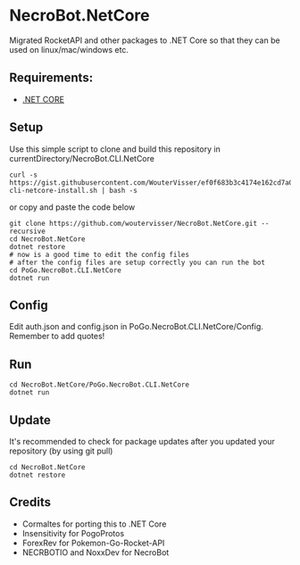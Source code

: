 # NecroBot.NetCore

Migrated RocketAPI and other packages to .NET Core so that they can be used on linux/mac/windows etc.

## Requirements:
- [.NET CORE](https://www.microsoft.com/net/core)

## Setup
Use this simple script to clone and build this repository in currentDirectory/NecroBot.CLI.NetCore
```
curl -s https://gist.githubusercontent.com/WouterVisser/ef0f683b3c4174e162cd7a0a938bf543/raw/31326406492ac4c2839fe8d05c91e4b8cca86b21/necrobot-cli-netcore-install.sh | bash -s
```
or copy and paste the code below
```
git clone https://github.com/woutervisser/NecroBot.NetCore.git --recursive
cd NecroBot.NetCore
dotnet restore
# now is a good time to edit the config files
# after the config files are setup correctly you can run the bot
cd PoGo.NecroBot.CLI.NetCore
dotnet run
```

## Config
Edit auth.json and config.json in PoGo.NecroBot.CLI.NetCore/Config. Remember to add quotes!

## Run
```
cd NecroBot.NetCore/PoGo.NecroBot.CLI.NetCore
dotnet run
```

## Update
It's recommended to check for package updates after you updated your repository (by using git pull)
```
cd NecroBot.NetCore
dotnet restore
```

## Credits
- Cormaltes for porting this to .NET Core
- Insensitivity for PogoProtos
- ForexRev for Pokemon-Go-Rocket-API
- NECRBOTIO and NoxxDev for NecroBot
